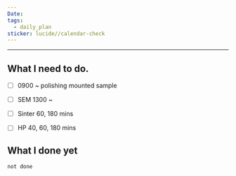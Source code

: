 ```yaml
---
Date: 
tags:
  - daily_plan
sticker: lucide//calendar-check
---
```

---
## What I need to do.

- [ ] 0900 ~ polishing mounted sample
- [ ] SEM 1300 ~
- [ ] Sinter 60, 180 mins
- [ ] HP 40, 60, 180 mins



## What I done yet
```tasks
not done
```
